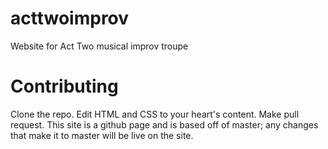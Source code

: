 # acttwoimprov
Website for Act Two musical improv troupe

# Contributing
Clone the repo. Edit HTML and CSS to your heart's content. Make pull request. This site is a github page and is based off of master; any changes that make it to master will be live on the site.

